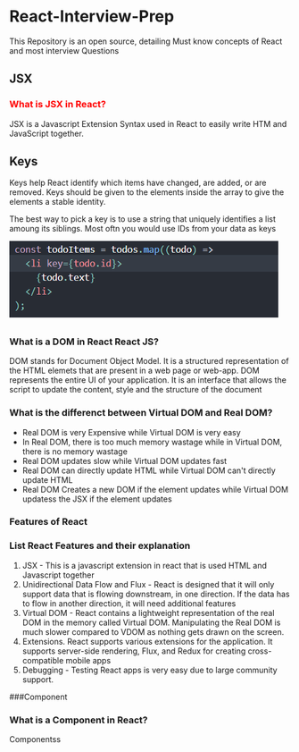 <h1>React-Interview-Prep</h1>
This Repository is an open source, detailing Must know concepts of React and most interview Questions

<h2>JSX</h2>

<h3 style="color:red;">What is JSX in React?</h3>

<p>JSX is a  Javascript Extension Syntax used in React to easily write HTM and JavaScript together.</p>

## Keys
<p>Keys help React identify which items have changed, are added, or are removed. Keys should be given to the elements inside the array to give the elements a stable identity.</p>
<p>The best way to pick a key is to use a string that uniquely identifies a list amoung its siblings. Most oftn you would use IDs from your data as keys</p>

![My Image](images/keys.png)

## <h3>What is a DOM in React React JS?</h3>
<p>DOM stands for Document Object Model. It is a structured representation of the HTML elemets that are present in a web page or web-app. DOM represents the entire UI of your application. It is an interface that allows the script to update the content, style and the structure of the document</p>
<h3>What is the differenct between Virtual DOM and Real DOM?</h3>
<ul>
  <li>Real DOM is very Expensive while Virtual DOM is very easy</li>
  <li>In Real DOM, there is too much memory wastage while in Virtual DOM, there is no memory wastage</li>
  <li>Real DOM updates slow while Virtual DOM updates fast</li>
  <li>Real DOM can directly update HTML while Virtual DOM can't directly update HTML</li>
  <li>Real DOM Creates a new DOM if the element updates while Virtual DOM updatess the JSX if the element updates</li>
</ul>

### Features of React
<h3>List React Features and their explanation</h3>
<ol>
  <li>JSX - This is a javascript extension in react that is used HTML and Javascript together</li>
  <li>Unidirectional Data Flow and Flux - React is designed that it will only support data that is flowing downstream, in one direction. If the data has to flow in another direction, it will need additional features</li>
  <li>Virtual DOM - React contains a lightweight representation of the real DOM in the memory called Virtual DOM. Manipulating the Real DOM is much slower compared to VDOM as nothing gets drawn on the screen.</li>
  <li>Extensions. React supports various extensions for the application. It supports server-side rendering, Flux, and Redux for creating cross-compatible mobile apps</li>
  <li>Debugging - Testing React apps is very easy due to large community support.</li>
</ol>

###Component
<h3>What is a Component in React?</h3>
<p>Componentss</p>


